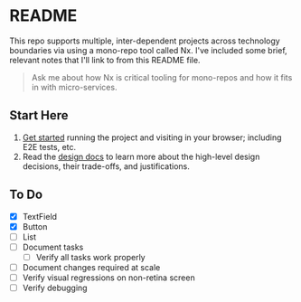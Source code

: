 # README

This repo supports multiple, inter-dependent projects across technology boundaries via using a mono-repo tool called Nx. I've included some brief, relevant notes that I'll link to from this README file.

> Ask me about how Nx is critical tooling for mono-repos and how it fits in with micro-services.

## Start Here

1. [Get started](./docs/getting-started.md) running the project and visiting in your browser; including E2E tests, etc.
2. Read the [design docs](./docs/design.md) to learn more about the high-level design decisions, their trade-offs, and justifications.

## To Do

- [x] TextField
- [x] Button
- [ ] List
- [ ] Document tasks
  - [ ] Verify all tasks work properly
- [ ] Document changes required at scale
- [ ] Verify visual regressions on non-retina screen
- [ ] Verify debugging
